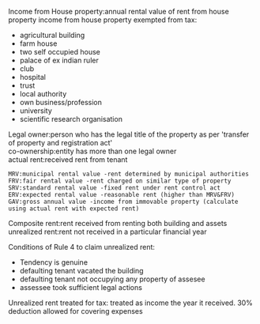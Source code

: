 Income from House property:annual rental value of rent from house property
income from house property exempted from tax:
- agricultural building
- farm house
- two self occupied house
- palace of ex indian ruler
- club
- hospital
- trust
- local authority
- own business/profession
- university
- scientific research organisation

Legal owner:person who has the legal title of the property as per 'transfer of property and registration act'  
co-ownership:entity has more than one legal owner  
actual rent:received rent from tenant
```
MRV:municipal rental value -rent determined by municipal authorities
FRV:fair rental value -rent charged on similar type of property
SRV:standard rental value -fixed rent under rent control act
ERV:expected rental value -reasonable rent (higher than MRV&FRV)
GAV:gross annual value -income from immovable property (calculate using actual rent with expected rent)
```
Composite rent:rent received from renting both building and assets
unrealized rent:rent not received in a particular financial year

Conditions of Rule 4 to claim unrealized rent:
- Tendency is genuine
- defaulting tenant vacated the building
- defaulting tenant not occupying any property of assesee
- assessee took sufficient legal actions

Unrealized rent treated for tax: treated as income the year it received. 30% deduction allowed for covering expenses
